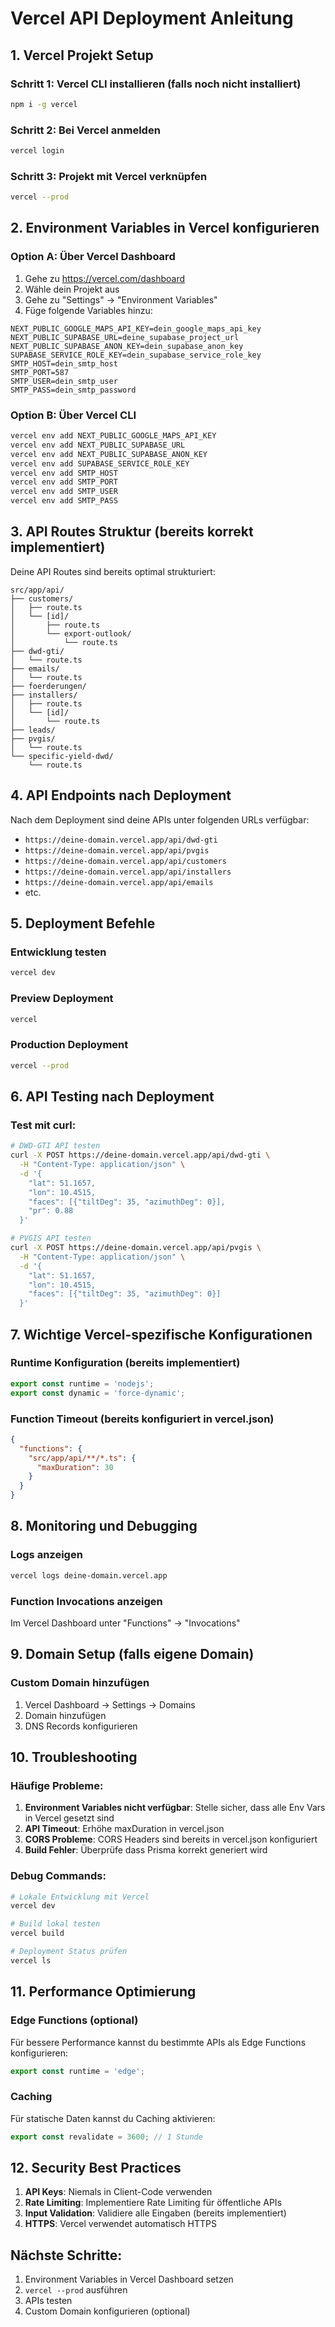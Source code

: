 # Vercel API Deployment Anleitung

## 1. Vercel Projekt Setup

### Schritt 1: Vercel CLI installieren (falls noch nicht installiert)
```bash
npm i -g vercel
```

### Schritt 2: Bei Vercel anmelden
```bash
vercel login
```

### Schritt 3: Projekt mit Vercel verknüpfen
```bash
vercel --prod
```

## 2. Environment Variables in Vercel konfigurieren

### Option A: Über Vercel Dashboard
1. Gehe zu https://vercel.com/dashboard
2. Wähle dein Projekt aus
3. Gehe zu "Settings" → "Environment Variables"
4. Füge folgende Variables hinzu:

```
NEXT_PUBLIC_GOOGLE_MAPS_API_KEY=dein_google_maps_api_key
NEXT_PUBLIC_SUPABASE_URL=deine_supabase_project_url
NEXT_PUBLIC_SUPABASE_ANON_KEY=dein_supabase_anon_key
SUPABASE_SERVICE_ROLE_KEY=dein_supabase_service_role_key
SMTP_HOST=dein_smtp_host
SMTP_PORT=587
SMTP_USER=dein_smtp_user
SMTP_PASS=dein_smtp_password
```

### Option B: Über Vercel CLI
```bash
vercel env add NEXT_PUBLIC_GOOGLE_MAPS_API_KEY
vercel env add NEXT_PUBLIC_SUPABASE_URL
vercel env add NEXT_PUBLIC_SUPABASE_ANON_KEY
vercel env add SUPABASE_SERVICE_ROLE_KEY
vercel env add SMTP_HOST
vercel env add SMTP_PORT
vercel env add SMTP_USER
vercel env add SMTP_PASS
```

## 3. API Routes Struktur (bereits korrekt implementiert)

Deine API Routes sind bereits optimal strukturiert:

```
src/app/api/
├── customers/
│   ├── route.ts
│   └── [id]/
│       ├── route.ts
│       └── export-outlook/
│           └── route.ts
├── dwd-gti/
│   └── route.ts
├── emails/
│   └── route.ts
├── foerderungen/
├── installers/
│   ├── route.ts
│   └── [id]/
│       └── route.ts
├── leads/
├── pvgis/
│   └── route.ts
└── specific-yield-dwd/
    └── route.ts
```

## 4. API Endpoints nach Deployment

Nach dem Deployment sind deine APIs unter folgenden URLs verfügbar:
- `https://deine-domain.vercel.app/api/dwd-gti`
- `https://deine-domain.vercel.app/api/pvgis`
- `https://deine-domain.vercel.app/api/customers`
- `https://deine-domain.vercel.app/api/installers`
- `https://deine-domain.vercel.app/api/emails`
- etc.

## 5. Deployment Befehle

### Entwicklung testen
```bash
vercel dev
```

### Preview Deployment
```bash
vercel
```

### Production Deployment
```bash
vercel --prod
```

## 6. API Testing nach Deployment

### Test mit curl:
```bash
# DWD-GTI API testen
curl -X POST https://deine-domain.vercel.app/api/dwd-gti \
  -H "Content-Type: application/json" \
  -d '{
    "lat": 51.1657,
    "lon": 10.4515,
    "faces": [{"tiltDeg": 35, "azimuthDeg": 0}],
    "pr": 0.88
  }'

# PVGIS API testen
curl -X POST https://deine-domain.vercel.app/api/pvgis \
  -H "Content-Type: application/json" \
  -d '{
    "lat": 51.1657,
    "lon": 10.4515,
    "faces": [{"tiltDeg": 35, "azimuthDeg": 0}]
  }'
```

## 7. Wichtige Vercel-spezifische Konfigurationen

### Runtime Konfiguration (bereits implementiert)
```typescript
export const runtime = 'nodejs';
export const dynamic = 'force-dynamic';
```

### Function Timeout (bereits konfiguriert in vercel.json)
```json
{
  "functions": {
    "src/app/api/**/*.ts": {
      "maxDuration": 30
    }
  }
}
```

## 8. Monitoring und Debugging

### Logs anzeigen
```bash
vercel logs deine-domain.vercel.app
```

### Function Invocations anzeigen
Im Vercel Dashboard unter "Functions" → "Invocations"

## 9. Domain Setup (falls eigene Domain)

### Custom Domain hinzufügen
1. Vercel Dashboard → Settings → Domains
2. Domain hinzufügen
3. DNS Records konfigurieren

## 10. Troubleshooting

### Häufige Probleme:
1. **Environment Variables nicht verfügbar**: Stelle sicher, dass alle Env Vars in Vercel gesetzt sind
2. **API Timeout**: Erhöhe maxDuration in vercel.json
3. **CORS Probleme**: CORS Headers sind bereits in vercel.json konfiguriert
4. **Build Fehler**: Überprüfe dass Prisma korrekt generiert wird

### Debug Commands:
```bash
# Lokale Entwicklung mit Vercel
vercel dev

# Build lokal testen
vercel build

# Deployment Status prüfen
vercel ls
```

## 11. Performance Optimierung

### Edge Functions (optional)
Für bessere Performance kannst du bestimmte APIs als Edge Functions konfigurieren:

```typescript
export const runtime = 'edge';
```

### Caching
Für statische Daten kannst du Caching aktivieren:

```typescript
export const revalidate = 3600; // 1 Stunde
```

## 12. Security Best Practices

1. **API Keys**: Niemals in Client-Code verwenden
2. **Rate Limiting**: Implementiere Rate Limiting für öffentliche APIs
3. **Input Validation**: Validiere alle Eingaben (bereits implementiert)
4. **HTTPS**: Vercel verwendet automatisch HTTPS

## Nächste Schritte:

1. Environment Variables in Vercel Dashboard setzen
2. `vercel --prod` ausführen
3. APIs testen
4. Custom Domain konfigurieren (optional)
